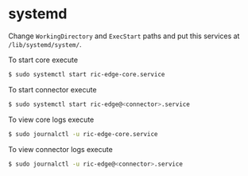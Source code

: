 # systemd

Change `WorkingDirectory` and `ExecStart` paths and put this services at `/lib/systemd/system/`.

To start core execute

```bash
$ sudo systemctl start ric-edge-core.service
```

To start connector execute

```bash
$ sudo systemctl start ric-edge@<connector>.service
```

To view core logs execute

```bash
$ sudo journalctl -u ric-edge-core.service
```

To view connector logs execute

```bash
$ sudo journalctl -u ric-edge@<connector>.service
```
